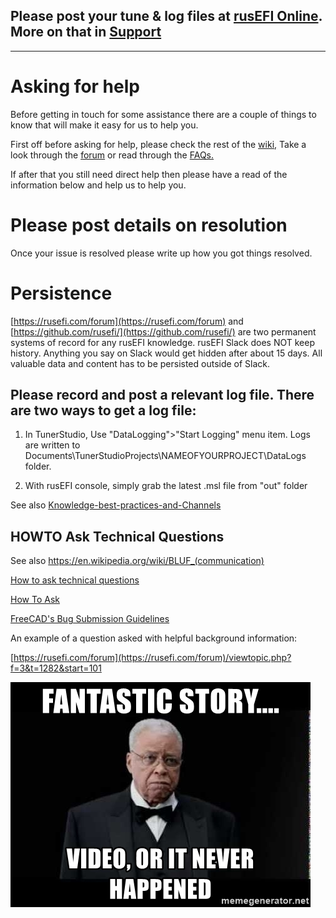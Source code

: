 ## Please post your tune & log files at [rusEFI Online](Online). More on that in [Support](Support)

---

# Asking for help

Before getting in touch for some assistance there are a couple of things to know that will make it easy for us to help you. 

First off before asking for help, please check the rest of the [wiki,](HOWTO-Search-on-rusEFI-wiki) Take a look through the [forum]([https://rusefi.com/forum](https://rusefi.com/forum)/search.php) or read through the [FAQs.](Pages-FAQs)

If after that you still need direct help then please have a read of the information below and help us to help you. 

# Please post details on resolution

Once your issue is resolved please write up how you got things resolved.


# Persistence

[https://rusefi.com/forum](https://rusefi.com/forum) and [https://github.com/rusefi/](https://github.com/rusefi/) are two permanent systems of record for any rusEFI knowledge. rusEFI Slack does NOT keep history. Anything you say on Slack would get hidden after about 15 days. All valuable data and content has to be persisted outside of Slack.

## Please record and post a relevant log file. There are two ways to get a log file:

 1) In TunerStudio, Use "DataLogging">"Start Logging" menu item. Logs are written to Documents\TunerStudioProjects\NAMEOFYOURPROJECT\DataLogs folder.

 2) With rusEFI console, simply grab the latest .msl file from "out" folder


See also [Knowledge-best-practices-and-Channels](Knowledge-best-practices-and-Channels) 
 
## HOWTO Ask Technical Questions 

See also <a href="https://en.wikipedia.org/wiki/BLUF_(communication)">https://en.wikipedia.org/wiki/BLUF_(communication)</a>
 
[How to ask technical questions](https://opensource.com/life/16/10/how-ask-technical-questions)

[How To Ask](https://stackoverflow.com/help/how-to-ask)

[FreeCAD's Bug Submission Guidelines](https://forum.freecadweb.org/viewtopic.php?f=3&t=5236)
 
An example of a question asked with helpful background information:
 
[https://rusefi.com/forum](https://rusefi.com/forum)/viewtopic.php?f=3&t=1282&start=101


![video](FAQ/images/fantastic-story-video-or-it-never-happened.jpg)

